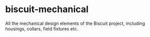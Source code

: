 # biscuit-mechanical
All the mechanical design elements of the Biscuit project, including housings, collars, field fixtures etc.
